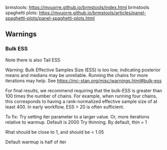 brmstools: https://mvuorre.github.io/brmstools/index.html
brmstools spaghetti plots: https://mvuorre.github.io/brmstools/articles/panel-spaghetti-plots/panel-spaghetti-plots.html

## Warnings

### Bulk ESS

Note there is also Tail ESS

Warning: Bulk Effective Samples Size (ESS) is too low, indicating posterior means and medians may be unreliable.
Running the chains for more iterations may help. See https://mc-stan.org/misc/warnings.html#bulk-ess

For final results, we recommend requiring that the bulk-ESS is greater than 100 times the number of chains. For example, when running four chains, this corresponds to having a rank-normalized effective sample size of at least 400. In early workflow, ESS > 20 is often sufficient.

To fix:
Try setting iter parameter to a larger value. Or, more iterations relative to warmup. Default is 2000
Try thinning. By default, thin = 1

Rhat should be close to 1, and should be < 1.05

Default warmup is half of iter
